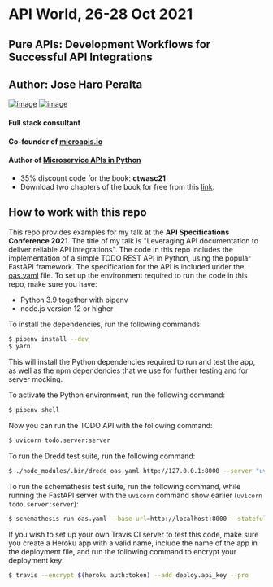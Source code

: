 # API World, 26-28 Oct 2021

## Pure APIs: Development Workflows for Successful API Integrations

## Author: Jose Haro Peralta

[![image](https://img.shields.io/badge/LinkedIn-0077B5?style=for-the-badge&logo=linkedin&logoColor=white)](https://www.linkedin.com/in/jose-haro-peralta/) [![image](	https://img.shields.io/badge/Twitter-1DA1F2?style=for-the-badge&logo=twitter&logoColor=white)](https://twitter.com/JoseHaroPeralta)

#### Full stack consultant
#### Co-founder of [microapis.io](https://microapis.io)

#### Author of [Microservice APIs in Python](https://www.manning.com/books/microservice-apis-in-python)

- 35% discount code for the book: **ctwasc21**
- Download two chapters of the book for free from this [link](https://www.microapis.io/resources/microservice-apis-in-python).

## How to work with this repo

This repo provides examples for my talk at the **API Specifications Conference 2021**.
The title of my talk is "Leveraging API documentation to deliver reliable API integrations".
The code in this repo includes the implementation of a simple TODO REST API in Python, 
using the popular FastAPI framework. The specification for the API is included under 
the [oas.yaml](oas.yaml) file.
To set up the environment required to run the code in this repo, make sure you have:

* Python 3.9 together with pipenv 
* node.js version 12 or higher

To install the dependencies, run the following commands:

```bash
$ pipenv install --dev
$ yarn
```

This will install the Python dependencies required to run and test the app, as well
as the npm dependencies that we use for further testing and for server mocking.

To activate the Python environment, run the following command:

```bash
$ pipenv shell
```

Now you can run the TODO API with the following command:

```bash
$ uvicorn todo.server:server
```

To run the Dredd test suite, run the following command:

```bash
$ ./node_modules/.bin/dredd oas.yaml http://127.0.0.1:8000 --server "uvicorn todo.server:app" --hookfiles=./hooks.py --language=python 
```

To run the schemathesis test suite, run the following command, while running the FastAPI server 
with the `uvicorn` command show earlier (`uvicorn todo.server:server`):

```bash
$ schemathesis run oas.yaml --base-url=http://localhost:8000 --stateful=links
```

If you wish to set up your own Travis CI server to test this code, make sure you create a Heroku app with a valid name,
include the name of the app in the deployment file, and run the following command to encrypt your 
deployment key:

```bash
$ travis --encrypt $(heroku auth:token) --add deploy.api_key --pro
```

